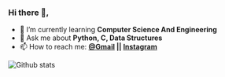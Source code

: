 ### Hi there 👋,

<!--
**mayurfartade/mayurfartade** is a ✨ _special_ ✨ repository because its `README.md` (this file) appears on your GitHub profile.-->


- 🌱 I’m currently learning **Computer Science And Engineering**
- 💬 Ask me about **Python, C, Data Structures**
- 📫 How to reach me: **<a href="mailto:fartademayur@gmail.com">@Gmail</a> || <a href='https://www.instagram.com/computer_science_engineering_/'>Instagram</a>**


![Github stats](https://github-readme-stats.vercel.app/api?username=mayurfartade&&show_icons=true&title_color=FFFF00&icon_color=FF000&text_color=daf7dc&bg_color=151515)
